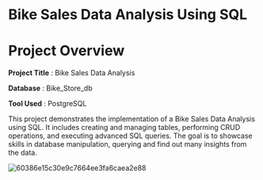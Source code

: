 # Bike Sales Data Analysis Using SQL

# Project Overview

**Project Title** : Bike Sales Data Analysis

**Database** : Bike_Store_db

**Tool Used** : PostgreSQL


This project demonstrates the implementation of a Bike Sales Data Analysis using SQL. It includes creating and managing tables, performing CRUD operations, and executing advanced SQL queries. The goal is to showcase skills in database  manipulation, querying and find out many insights from the data. 


![60386e15c30e9c7664ee3fa6caea2e88](https://github.com/user-attachments/assets/e2ccde99-ca15-4757-9799-cc49b1384282)


